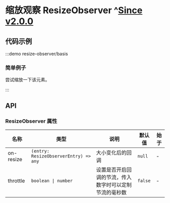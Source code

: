 # 缩放观察 ResizeObserver ^[Since v2.0.0](!s)

## 代码示例

:::demo resize-observer/basis

### 简单例子

尝试缩放一下该元素。

:::

## API

### ResizeObserver 属性

| 名称      | 类型                                  | 说明                                                   | 默认值  | 始于 |
| --------- | ------------------------------------- | ------------------------------------------------------ | ------- | ---- |
| on-resize | `(entry: ResizeObserverEntry) => any` | 大小变化后的回调                                       | `null`  | -    |
| throttle  | `boolean \| number`                   | 设置是否开启回调的节流，传入数字时可以定制节流的毫秒数 | `false` | -    |
